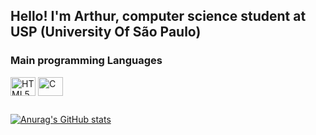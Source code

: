 ## Hello! I'm Arthur, computer science student at USP (University Of São Paulo)

### Main programming Languages
<div style="display: inline_block">
  <img align="center" alt="HTML5" height="30" width="40" src="https://cdn.jsdelivr.net/gh/devicons/devicon/icons/html5/html5-original.svg">
  <img align="center" alt="C" height="30" width="40" src="https://cdn.jsdelivr.net/gh/devicons/devicon/icons/c/c-original.svg">          
</div>

##

[![Anurag's GitHub stats](https://github-readme-stats.vercel.app/api?username=ArthurTRamos&show_icons=true&theme=gruvbox&bg_color=00000000)](https://github.com/ArthurTRamos/github-readme-stats)

